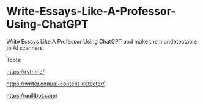 # Write-Essays-Like-A-Professor-Using-ChatGPT
Write Essays Like A Professor Using ChatGPT and make them undetectable to AI scanners.

Tools:

https://rytr.me/

https://writer.com/ai-content-detector/

https://quillbot.com/
